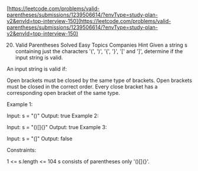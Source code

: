 [https://leetcode.com/problems/valid-parentheses/submissions/1239506614/?envType=study-plan-v2&envId=top-interview-150](https://leetcode.com/problems/valid-parentheses/submissions/1239506614/?envType=study-plan-v2&envId=top-interview-150)


20. Valid Parentheses
Solved
Easy
Topics
Companies
Hint
Given a string s containing just the characters '(', ')', '{', '}', '[' and ']', determine if the input string is valid.

An input string is valid if:

Open brackets must be closed by the same type of brackets.
Open brackets must be closed in the correct order.
Every close bracket has a corresponding open bracket of the same type.
 

Example 1:

Input: s = "()"
Output: true
Example 2:

Input: s = "()[]{}"
Output: true
Example 3:

Input: s = "(]"
Output: false
 

Constraints:

1 <= s.length <= 104
s consists of parentheses only '()[]{}'.